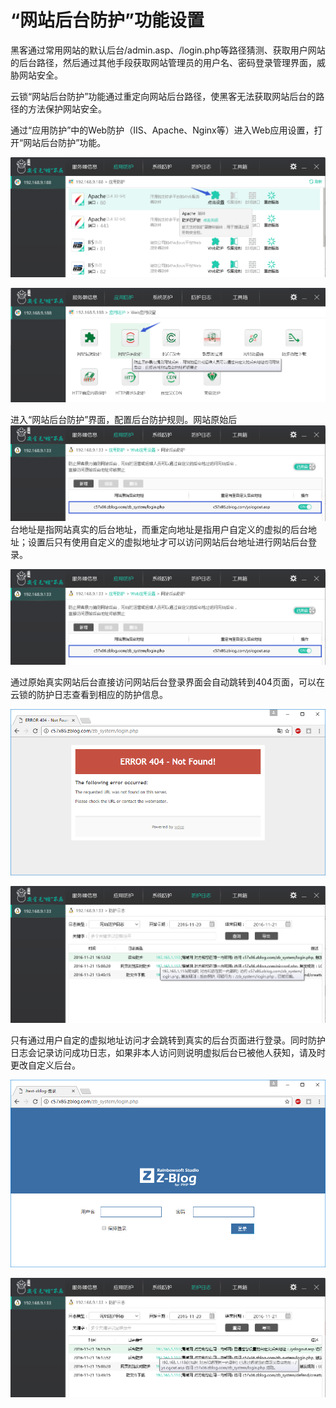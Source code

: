 # “网站后台防护”功能设置
黑客通过常用网站的默认后台/admin.asp、/login.php等路径猜测、获取用户网站的后台路径，然后通过其他手段获取网站管理员的用户名、密码登录管理界面，威胁网站安全。
       
云锁“网站后台防护”功能通过重定向网站后台路径，使黑客无法获取网站后台的路径的方法保护网站安全。

通过“应用防护”中的Web防护（IIS、Apache、Nginx等）进入Web应用设置，打开“网站后台防护”功能。

![](/assets/f0701.png)

![](/assets/f0801.png)

进入“网站后台防护”界面，配置后台防护规则。网站原始后![](/assets/f0802.png)台地址是指网站真实的后台地址，而重定向地址是指用户自定义的虚拟的后台地址；设置后只有使用自定义的虚拟地址才可以访问网站后台地址进行网站后台登录。

![](/assets/f0802.png)

通过原始真实网站后台直接访问网站后台登录界面会自动跳转到404页面，可以在云锁的防护日志查看到相应的防护信息。

![](/assets/f0803.png)

![](/assets/f0804.png)

只有通过用户自定的虚拟地址访问才会跳转到真实的后台页面进行登录。同时防护日志会记录访问成功日志，如果非本人访问则说明虚拟后台已被他人获知，请及时更改自定义后台。

![](/assets/f0805.png)

![](/assets/f0806.png)